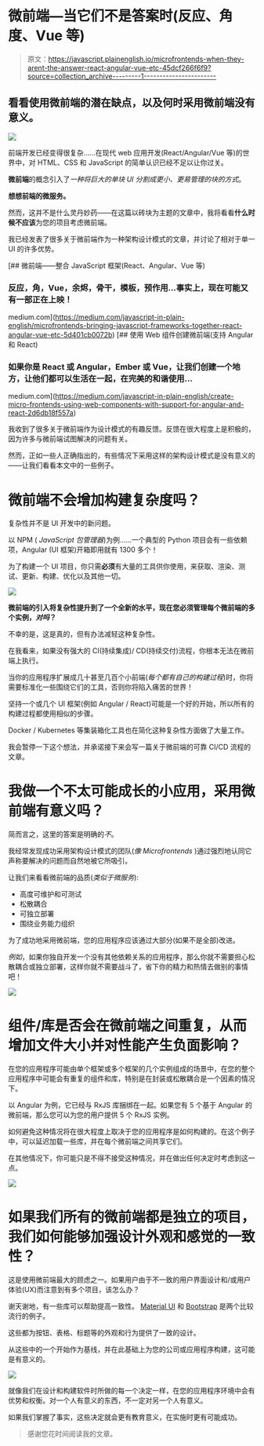 # 微前端—当它们不是答案时(反应、角度、Vue 等)

> 原文：<https://javascript.plainenglish.io/microfrontends-when-they-arent-the-answer-react-angular-vue-etc-45dcf266f6f9?source=collection_archive---------1----------------------->

## 看看使用微前端的潜在缺点，以及何时采用微前端没有意义。

![](img/d1e89b8c1750d3eb2f5abf2f4bb3b70d.png)

前端开发已经变得很复杂……在现代 web 应用开发(React/Angular/Vue 等)的世界中，对 HTML、CSS 和 JavaScript 的简单认识已经不足以让你过关。

**微前端**的概念引入了*一种将巨大的单块 UI 分割成更小、更易管理的块的方式*。

**想想前端的微服务。**

然而，这并不是什么灵丹妙药——在这篇以砖块为主题的文章中，我将看看**什么时候不应该**为您的项目考虑微前端。

我已经发表了很多关于微前端作为一种架构设计模式的文章，并讨论了相对于单一 UI 的许多优势。

[](https://medium.com/javascript-in-plain-english/microfrontends-bringing-javascript-frameworks-together-react-angular-vue-etc-5d401cb0072b) [## 微前端——整合 JavaScript 框架(React、Angular、Vue 等)

### 反应，角，Vue，余烬，骨干，模板，预作用…事实上，现在可能又有一部正在上映！

medium.com](https://medium.com/javascript-in-plain-english/microfrontends-bringing-javascript-frameworks-together-react-angular-vue-etc-5d401cb0072b) [](https://medium.com/javascript-in-plain-english/create-micro-frontends-using-web-components-with-support-for-angular-and-react-2d6db18f557a) [## 使用 Web 组件创建微前端(支持 Angular 和 React)

### 如果你是 React 或 Angular，Ember 或 Vue，让我们创建一个地方，让他们都可以生活在一起，在完美的和谐使用…

medium.com](https://medium.com/javascript-in-plain-english/create-micro-frontends-using-web-components-with-support-for-angular-and-react-2d6db18f557a) 

我收到了很多关于微前端作为设计模式的有趣反馈。反馈在很大程度上是积极的，因为许多与微前端试图解决的问题有关。

然而，正如一些人正确指出的，有些情况下采用这样的架构设计模式是没有意义的——让我们看看本文中的一些例子。

# 微前端不会增加构建复杂度吗？

复杂性并不是 UI 开发中的新问题。

以 NPM ( *JavaScript 包管理器*)为例……一个典型的 Python 项目会有一些依赖项，Angular (UI 框架)开箱即用就有 1300 多个！

为了构建一个 UI 项目，你只需**必须**有大量的工具供你使用，来获取、渲染、测试、更新、构建、优化以及其他一切。

![](img/e19e4ae83e5f43984ed38bbc5e53a911.png)

**微前端的引入将复杂性提升到了一个全新的水平，现在您必须管理每个微前端的多个实例，*对吗*？**

不幸的是，这是真的，但有办法减轻这种复杂性。

在我看来，如果没有强大的 CI(持续集成)/ CD(持续交付)流程，你根本无法在微前端上执行。

当你的应用程序扩展成几十甚至几百个小前端(*每个都有自己的构建过程*)时，你将需要标准化一些围绕它们的工具，否则你将陷入痛苦的世界！

坚持一个或几个 UI 框架(例如 Angular / React)可能是一个好的开始，所以所有的构建过程都使用相似的步骤。

Docker / Kubernetes 等集装箱化工具也在简化这种复杂性方面做了大量工作。

我会暂停一下这个想法，并承诺接下来会写一篇关于微前端的可靠 CI/CD 流程的文章。

# 我做一个不太可能成长的小应用，采用微前端有意义吗？

简而言之，这里的答案是明确的*不*。

我经常发现成功采用架构设计模式的团队(*像 Microfrontends* )通过强烈地认同它声称要解决的问题而自然地被它所吸引。

让我们来看看微前端的品质(*类似于微服务*):

*   高度可维护和可测试
*   松散耦合
*   可独立部署
*   围绕业务能力组织

为了成功地采用微前端，您的应用程序应该通过大部分(如果不是全部)改进。

*例如*，如果你独自开发一个没有其他依赖关系的应用程序，那么你就不需要担心松散耦合或独立部署，这样你就不需要战斗了，省下你的精力和热情去做别的事情吧！

![](img/a2a5d74a9ca3a4c363250fa572266efd.png)

# 组件/库是否会在微前端之间重复，从而增加文件大小并对性能产生负面影响？

在您的应用程序可能由单个框架或多个框架的几个实例组成的场景中，在您的整个应用程序中可能会有重复的组件和库，特别是在封装或松散耦合是一个因素的情况下。

以 Angular 为例，它已经与 RxJS 库捆绑在一起。如果您有 5 个基于 Angular 的微前端，那么您可以为您的用户提供 5 个 RxJS 实例。

如何避免这种情况将在很大程度上取决于您的应用程序是如何构建的。在这个例子中，可以延迟加载一些库，并在每个微前端之间共享它们。

在其他情况下，你可能只是不得不接受这种情况，并在做出任何决定时考虑到这一点。

![](img/ff3c35a25d5b16e4dcbad3082783afc6.png)

# 如果我们所有的微前端都是独立的项目，我们如何能够加强设计外观和感觉的一致性？

这是使用微前端最大的顾虑之一。如果用户由于不一致的用户界面设计和/或用户体验(UX)而注意到有多个项目，该怎么办？

谢天谢地，有一些库可以帮助提高一致性。 [Material UI](https://material-ui.com/) 和 [Bootstrap](https://getbootstrap.com/) 是两个比较流行的例子。

这些都为按钮、表格、标题等的外观和行为提供了一致的设计。

从这些中的一个开始作为基线，并在此基础上为您的公司或应用程序构建，这可能是有意义的。

![](img/1bb87b420a0fd3e49d9f0065feddd6b6.png)

就像我们在设计和构建软件时所做的每一个决定一样，在您的应用程序环境中会有优势和权衡。对一个人有意义的东西，不一定对另一个人有意义。

如果我们掌握了事实，这些决定就会更有教育意义，在实施时更有可能成功。

> 感谢您花时间阅读我的文章。
